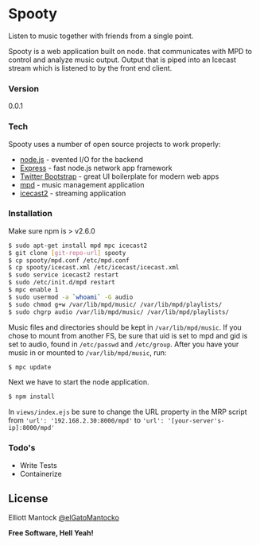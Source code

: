 # Spooty

Listen to music together with friends from a single point.

Spooty is a web application built on node. that communicates with MPD to control and analyze music output. Output that is piped into an Icecast stream which is listened to by the front end client.

### Version
0.0.1

### Tech

Spooty uses a number of open source projects to work properly:

* [node.js] - evented I/O for the backend
* [Express] - fast node.js network app framework
* [Twitter Bootstrap] - great UI boilerplate for modern web apps
* [mpd] - music management application
* [icecast2] - streaming application

### Installation

Make sure npm is > v2.6.0

```sh
$ sudo apt-get install mpd mpc icecast2
$ git clone [git-repo-url] spooty
$ cp spooty/mpd.conf /etc/mpd.conf
$ cp spooty/icecast.xml /etc/icecast/icecast.xml
$ sudo service icecast2 restart
$ sudo /etc/init.d/mpd restart
$ mpc enable 1
$ sudo usermod -a `whoami` -G audio
$ sudo chmod g+w /var/lib/mpd/music/ /var/lib/mpd/playlists/
$ sudo chgrp audio /var/lib/mpd/music/ /var/lib/mpd/playlists/
```

Music files and directories should be kept in `/var/lib/mpd/music`. If you chose to mount from another FS, be sure that uid is set to mpd and gid is set to audio, found in `/etc/passwd` and `/etc/group`. After you have your music in or mounted to `/var/lib/mpd/music`, run:

```sh
$ mpc update
```

Next we have to start the node application.

```sh
$ npm install
```

In `views/index.ejs` be sure to change the URL property in the MRP script from `'url': '192.168.2.30:8000/mpd'` to `'url': '[your-server's-ip]:8000/mpd'`

### Todo's

 - Write Tests
 - Containerize

License
----

Elliott Mantock [@elGatoMantocko]


**Free Software, Hell Yeah!**

[@elGatoMantocko]:https://twitter.com/elGatoMantocko
[node.js]:http://nodejs.org
[Twitter Bootstrap]:http://twitter.github.com/bootstrap/
[mpd]:https://www.npmjs.com/package/mpd
[icecast2]:http://icecast.org/
[express]:http://expressjs.com
